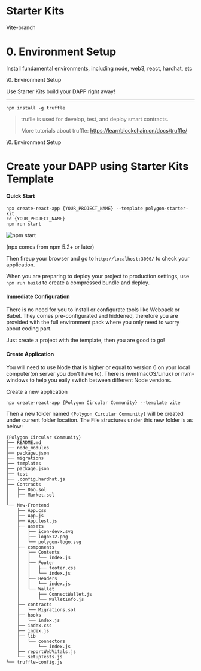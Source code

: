 # Starter Kits

Vite-branch

# 0. Environment Setup

Install fundamental environments, including node, web3, react, hardhat, etc

\0. Environment Setup



Use Starter Kits build your DAPP right away!

------


```javascripts
npm install -g truffle 
```

> truflle is used for develop, test, and deploy smart contracts.
>
> More tutorials about truffle: https://learnblockchain.cn/docs/truffle/

\0. Environment Setup

# Create your DAPP using Starter Kits Template

#### Quick Start

```javascripts
npx create-react-app {YOUR_PROJECT_NAME} --template polygon-starter-kit
cd {YOUR_PROJECT_NAME}
npm run start 
```

![npm start](https://cdn.rawgit.com/facebook/create-react-app/27b42ac/screencast.svg)

(npx comes from npm 5.2+ or later)

Then fireup your browser and go to `http://localhost:3000/` to check your application.

When you are preparing to deploy your project to production settings, use `npm run build` to create a compressed bundle and deploy.

#### Immediate Configuration

There is no need for you to install or configurate tools like Webpack or Babel. They comes pre-configurated and hiddened, therefore you are provided with the full environment pack where you only need to worry about coding part.

Just create a project with the template, then you are good to go!

#### Create Application

You will need to use Node that is higher or equal to version 6 on your local computer(on server you don't have to). There is nvm(macOS/Linux) or nvm-windows to help you eaily switch between different Node versions.

Create a new application

```javascripts
npx create-react-app {Polygon Circular Community} --template vite
```

Then a new folder named `{Polygon Circular Community}` will be created under current folder location. The File structures under this new folder is as below:

```javascripts
{Polygon Circular Community}
├── README.md
├── node_modules
├── package.json
├── migrations 
├── templates
├── package.json
├── test
├── .config.hardhat.js
├── Contracts
│   ├── Dao.sol
│   ├── Market.sol
│ 
└── New-Frontend
	├── App.css
	├── App.js
	├── App.test.js
	├── assets
	│   ├── icon-devx.svg
	│   ├── logo512.png
	│   └── polygon-logo.svg
	├── components
	│   ├── Contents
	│   │   └── index.js
	│   ├── Footer
	│   │   ├── footer.css
	│   │   └── index.js
	│   ├── Headers
	│   │   └── index.js
	│   └── Wallet
	│       ├── ConnectWallet.js
	│       └── WalletInfo.js
	├── contracts
	│   └── Migrations.sol
	├── hooks
	│   └── index.js
	├── index.css
	├── index.js
	├── lib
	│   └── connectors
	│       └── index.js
	├── reportWebVitals.js
	└── setupTests.js
└── truffle-config.js
```

```
